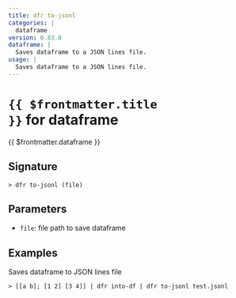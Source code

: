 ```yaml
---
title: dfr to-jsonl
categories: |
  dataframe
version: 0.83.0
dataframe: |
  Saves dataframe to a JSON lines file.
usage: |
  Saves dataframe to a JSON lines file.
---
```


# <code>{{ $frontmatter.title }}</code> for dataframe

<div class='command-title'>{{ $frontmatter.dataframe }}</div>

## Signature

```> dfr to-jsonl (file)```

## Parameters

 -  `file`: file path to save dataframe

## Examples

Saves dataframe to JSON lines file
```shell
> [[a b]; [1 2] [3 4]] | dfr into-df | dfr to-jsonl test.jsonl

```
